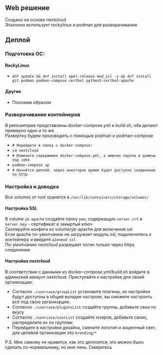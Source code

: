 ## Web решение
Создано на основе nextcloud <br>
Эталонно использует rockylinux и podman для разворачивания <br>

## Деплой
### Подготовка ОС:
#### RockyLinux
- `dnf update && dnf install epel-release mod_ssl -y && dnf install git podman podman-compose certbot python3-certbot-apache`
#### Другие
- Похожим образом
  
### Разворачивание контейнеров
В репозиторие представлены docker-compose.yml и build.sh, оба делают примерно одно и то же. <br>
Развертку будем производить с помощью podman и podman-compose <br>
- `# Перейдите в папку c docker-compose:`
- `cd nextcloud`
- `# Измените содержимое docker-compose.yml, а именно пароли и домены под себя`
- `podman-compose up`
- `# Начнётся деплой, через некоторое время будет доступно соединение по http`

### Настройка и доводка
Все volumes от root хранятся в `/var/lib/containers/storage/volumes/`

#### Настройка SSL
В volume `yb-apache` создайте папку `pem`, содержащую `server.crt` и `server.key` - сертификат и закыртый ключ <br>
Скопируйте конфиги из volume/yb-apache для включения ssl <br>
Если apache по-умолчанию не загружает модуль ssl, подключитесь к контейнеру и введите `a2enmod ssl` <br>
По-умолчанию nextcloud разрешает логин только через https соединение <br>

#### Настройка nextcloud
В соответствии с данными из docker-compose.yml/build.sh войдите в админский аккаунт nextcloud. Приступайте к настройке для своей организации:
- Согласно `./usercase/groupList` установите плагины, их настройки будут доступны в общей вкладке настроек, вы сможете настроить всё под свою организацию.
- Согласно `./usercase/pluginsList` создайте группы, добавьте свои по вкусу
- Согласно `./usercase/userList` создайте юзеров, добавьте своих, распределите их по группам
- Перейдите в настройки дизайна, смените логотип и акцентный свет, для целевой организации это `brending/*`

P.S. Мне самому не нравится, как это деплоится, это можно было сделать по-нормальному, но мне лень. Смиритесь